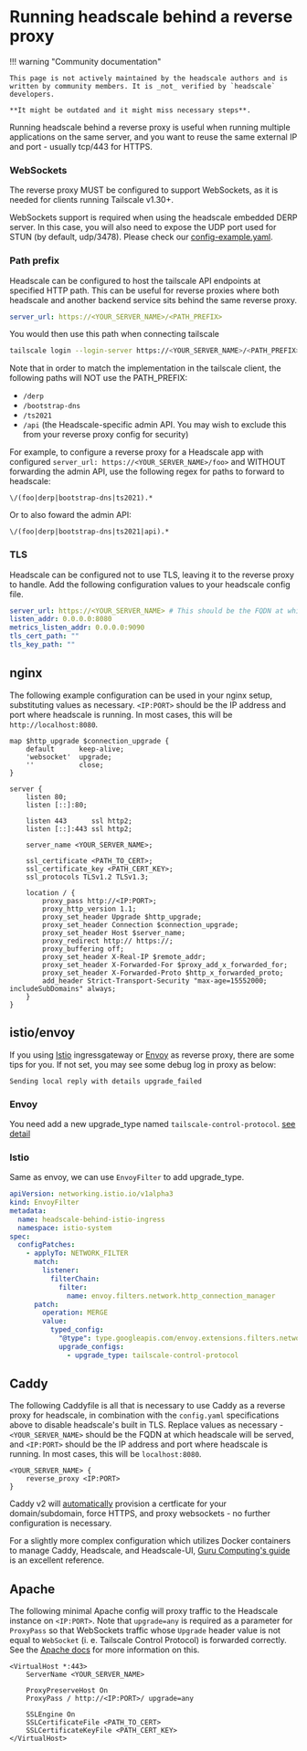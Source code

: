 # Running headscale behind a reverse proxy

!!! warning "Community documentation"

    This page is not actively maintained by the headscale authors and is
    written by community members. It is _not_ verified by `headscale` developers.

    **It might be outdated and it might miss necessary steps**.

Running headscale behind a reverse proxy is useful when running multiple applications on the same server, and you want to reuse the same external IP and port - usually tcp/443 for HTTPS.

### WebSockets

The reverse proxy MUST be configured to support WebSockets, as it is needed for clients running Tailscale v1.30+.

WebSockets support is required when using the headscale embedded DERP server. In this case, you will also need to expose the UDP port used for STUN (by default, udp/3478). Please check our [config-example.yaml](https://github.com/juanfont/headscale/blob/main/config-example.yaml).

### Path prefix

Headscale can be configured to host the tailscale API endpoints at specified HTTP path. This can be useful
for reverse proxies where both headscale and another backend service sits behind the same reverse proxy.

```yaml
server_url: https://<YOUR_SERVER_NAME>/<PATH_PREFIX>
```

You would then use this path when connecting tailscale


```sh
tailscale login --login-server https://<YOUR_SERVER_NAME>/<PATH_PREFIX>
```

Note that in order to match the implementation in the tailscale client, the following paths will NOT
use the PATH_PREFIX:
* `/derp`
* `/bootstrap-dns`
* `/ts2021`
* `/api` (the Headscale-specific admin API. You may wish to exclude this from your reverse proxy config for security)

For example, to configure a reverse proxy for a Headscale app with configured `server_url: https://<YOUR_SERVER_NAME>/foo>`
and WITHOUT forwarding the admin API, use the following regex for paths to forward to headscale:

```
\/(foo|derp|bootstrap-dns|ts2021).*
```

Or to also foward the admin API:

```
\/(foo|derp|bootstrap-dns|ts2021|api).*
```

### TLS

Headscale can be configured not to use TLS, leaving it to the reverse proxy to handle. Add the following configuration values to your headscale config file.

```yaml
server_url: https://<YOUR_SERVER_NAME> # This should be the FQDN at which headscale will be served
listen_addr: 0.0.0.0:8080
metrics_listen_addr: 0.0.0.0:9090
tls_cert_path: ""
tls_key_path: ""
```

## nginx

The following example configuration can be used in your nginx setup, substituting values as necessary. `<IP:PORT>` should be the IP address and port where headscale is running. In most cases, this will be `http://localhost:8080`.

```Nginx
map $http_upgrade $connection_upgrade {
    default      keep-alive;
    'websocket'  upgrade;
    ''           close;
}

server {
    listen 80;
	listen [::]:80;

	listen 443      ssl http2;
	listen [::]:443 ssl http2;

    server_name <YOUR_SERVER_NAME>;

    ssl_certificate <PATH_TO_CERT>;
    ssl_certificate_key <PATH_CERT_KEY>;
    ssl_protocols TLSv1.2 TLSv1.3;

    location / {
        proxy_pass http://<IP:PORT>;
        proxy_http_version 1.1;
        proxy_set_header Upgrade $http_upgrade;
        proxy_set_header Connection $connection_upgrade;
        proxy_set_header Host $server_name;
        proxy_redirect http:// https://;
        proxy_buffering off;
        proxy_set_header X-Real-IP $remote_addr;
        proxy_set_header X-Forwarded-For $proxy_add_x_forwarded_for;
        proxy_set_header X-Forwarded-Proto $http_x_forwarded_proto;
        add_header Strict-Transport-Security "max-age=15552000; includeSubDomains" always;
    }
}
```

## istio/envoy

If you using [Istio](https://istio.io/) ingressgateway or [Envoy](https://www.envoyproxy.io/) as reverse proxy, there are some tips for you. If not set, you may see some debug log in proxy as below:

```log
Sending local reply with details upgrade_failed
```

### Envoy

You need add a new upgrade_type named `tailscale-control-protocol`. [see detail](https://www.envoyproxy.io/docs/envoy/latest/api-v3/extensions/filters/network/http_connection_manager/v3/http_connection_manager.proto#extensions-filters-network-http-connection-manager-v3-httpconnectionmanager-upgradeconfig)

### Istio

Same as envoy, we can use `EnvoyFilter` to add upgrade_type.

```yaml
apiVersion: networking.istio.io/v1alpha3
kind: EnvoyFilter
metadata:
  name: headscale-behind-istio-ingress
  namespace: istio-system
spec:
  configPatches:
    - applyTo: NETWORK_FILTER
      match:
        listener:
          filterChain:
            filter:
              name: envoy.filters.network.http_connection_manager
      patch:
        operation: MERGE
        value:
          typed_config:
            "@type": type.googleapis.com/envoy.extensions.filters.network.http_connection_manager.v3.HttpConnectionManager
            upgrade_configs:
              - upgrade_type: tailscale-control-protocol
```

## Caddy

The following Caddyfile is all that is necessary to use Caddy as a reverse proxy for headscale, in combination with the `config.yaml` specifications above to disable headscale's built in TLS. Replace values as necessary - `<YOUR_SERVER_NAME>` should be the FQDN at which headscale will be served, and `<IP:PORT>` should be the IP address and port where headscale is running. In most cases, this will be `localhost:8080`.

```
<YOUR_SERVER_NAME> {
    reverse_proxy <IP:PORT>
}
```

Caddy v2 will [automatically](https://caddyserver.com/docs/automatic-https) provision a certficate for your domain/subdomain, force HTTPS, and proxy websockets - no further configuration is necessary.

For a slightly more complex configuration which utilizes Docker containers to manage Caddy, Headscale, and Headscale-UI, [Guru Computing's guide](https://blog.gurucomputing.com.au/smart-vpns-with-headscale/) is an excellent reference.

## Apache

The following minimal Apache config will proxy traffic to the Headscale instance on `<IP:PORT>`. Note that `upgrade=any` is required as a parameter for `ProxyPass` so that WebSockets traffic whose `Upgrade` header value is not equal to `WebSocket` (i. e. Tailscale Control Protocol) is forwarded correctly. See the [Apache docs](https://httpd.apache.org/docs/2.4/mod/mod_proxy_wstunnel.html) for more information on this.

```
<VirtualHost *:443>
	ServerName <YOUR_SERVER_NAME>

	ProxyPreserveHost On
	ProxyPass / http://<IP:PORT>/ upgrade=any

	SSLEngine On
	SSLCertificateFile <PATH_TO_CERT>
	SSLCertificateKeyFile <PATH_CERT_KEY>
</VirtualHost>
```
